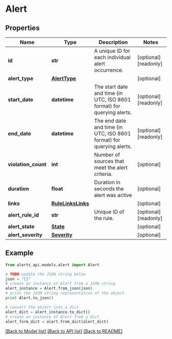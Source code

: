 # Alert


## Properties
Name | Type | Description | Notes
------------ | ------------- | ------------- | -------------
**id** | **str** | A unique ID for each individual alert occurrence. | [optional] [readonly] 
**alert_type** | [**AlertType**](AlertType.md) |  | [optional] 
**start_date** | **datetime** | The start date and time (in UTC, ISO 8601 format) for querying alerts. | [optional] [readonly] 
**end_date** | **datetime** | The end date and time (in UTC, ISO 8601 format) for querying alerts. | [optional] [readonly] 
**violation_count** | **int** | Number of sources that meet the alert criteria. | [optional] 
**duration** | **float** | Duration in seconds the alert was active | [optional] 
**links** | [**RuleLinksLinks**](RuleLinksLinks.md) |  | [optional] 
**alert_rule_id** | **str** | Unique ID of the rule. | [optional] [readonly] 
**alert_state** | [**State**](State.md) |  | [optional] 
**alert_severity** | [**Severity**](Severity.md) |  | [optional] 

## Example

```python
from alerts_api.models.alert import Alert

# TODO update the JSON string below
json = "{}"
# create an instance of Alert from a JSON string
alert_instance = Alert.from_json(json)
# print the JSON string representation of the object
print Alert.to_json()

# convert the object into a dict
alert_dict = alert_instance.to_dict()
# create an instance of Alert from a dict
alert_form_dict = alert.from_dict(alert_dict)
```
[[Back to Model list]](../README.md#documentation-for-models) [[Back to API list]](../README.md#documentation-for-api-endpoints) [[Back to README]](../README.md)


